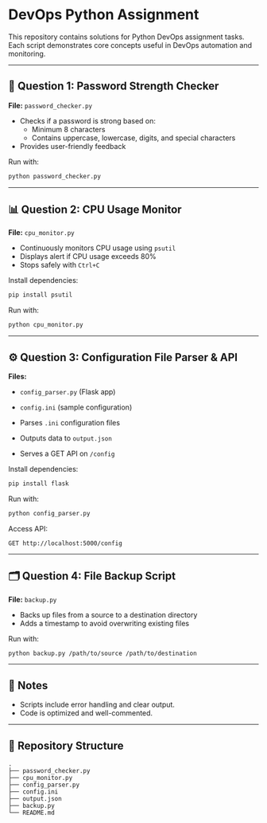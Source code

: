 # DevOps Python Assignment

This repository contains solutions for Python DevOps assignment tasks. Each script demonstrates core concepts useful in DevOps automation and monitoring.

---

## 🔧 Question 1: Password Strength Checker

**File:** `password_checker.py`

- Checks if a password is strong based on:
  - Minimum 8 characters
  - Contains uppercase, lowercase, digits, and special characters
- Provides user-friendly feedback

Run with:

```bash
python password_checker.py
```

---

## 📊 Question 2: CPU Usage Monitor

**File:** `cpu_monitor.py`

- Continuously monitors CPU usage using `psutil`
- Displays alert if CPU usage exceeds 80%
- Stops safely with `Ctrl+C`

Install dependencies:

```bash
pip install psutil
```

Run with:

```bash
python cpu_monitor.py
```

---

## ⚙️ Question 3: Configuration File Parser & API

**Files:** 
- `config_parser.py` (Flask app)
- `config.ini` (sample configuration)

- Parses `.ini` configuration files
- Outputs data to `output.json`
- Serves a GET API on `/config`

Install dependencies:

```bash
pip install flask
```

Run with:

```bash
python config_parser.py
```

Access API:

```
GET http://localhost:5000/config
```

---

## 🗂️ Question 4: File Backup Script

**File:** `backup.py`

- Backs up files from a source to a destination directory
- Adds a timestamp to avoid overwriting existing files

Run with:

```bash
python backup.py /path/to/source /path/to/destination
```

---

## 🧪 Notes

- Scripts include error handling and clear output.
- Code is optimized and well-commented.

---

## 📁 Repository Structure

```
.
├── password_checker.py
├── cpu_monitor.py
├── config_parser.py
├── config.ini
├── output.json
├── backup.py
└── README.md
```
